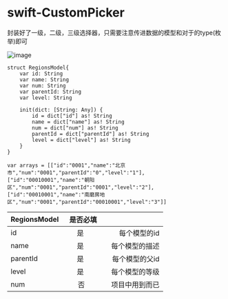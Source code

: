 # swift-CustomPicker
 封装好了一级，二级，三级选择器，只需要注意传进数据的模型和对于的type(枚举)即可



![image](https://github.com/ZeroOneMore/swift-CustomPicker/blob/master/Resource/picker.gif)

    struct RegionsModel{
        var id: String
        var name: String
        var num: String
        var parentId: String
        var level: String
    
        init(dict: [String: Any]) {
            id = dict["id"] as! String
            name = dict["name"] as! String
            num = dict["num"] as! String
            parentId = dict["parentId"] as! String
            level = dict["level"] as! String
        }
    }

    var arrays = [["id":"0001","name":"北京市","num":"0001","parentId":"0","level":"1"],
    ["id":"00010001","name":"朝阳区","num":"0001","parentId":"0001","level":"2"],
    ["id":"00010001","name":"南磨房地区","num":"0001","parentId":"00010001","level":"3"]]

|RegionsModel   | 是否必填 |       |
| ------------- |:-------:| -----:|
| id            | 是      |      每个模型的id |
| name          | 是      |    每个模型的描述 |
| parentId      | 是      |    每个模型的父id |
| level         | 是      |    每个模型的等级 |
| num           | 否      |    项目中用到而已 |

